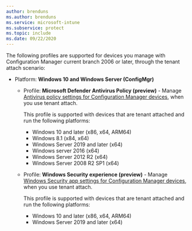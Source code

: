 ```yaml
---
author: brenduns
ms.author: brenduns
ms.service: microsoft-intune
ms.subservice: protect
ms.topic: include
ms.date: 09/22/2020
---
```

<!--Don't apply H2/H3 in this include file since they are context driven by article-->
The following profiles are supported for devices you manage with Configuration Manager current branch 2006 or later, through the tenant attach scenario:
<!--The following profiles are supported for devices you manage with Configuration Manager Technical Preview 2007 or later, through the tenant attach scenario:-->

- Platform: **Windows 10 and Windows Server (ConfigMgr)**

  - Profile: **Microsoft Defender Antivirus Policy (preview)** - Manage [Antivirus policy settings for Configuration Manager devices](../../protect/antivirus-microsoft-defender-settings-windows-tenant-attach.md), when you use tenant attach.

    This profile is supported with devices that are tenant attached and run the following platforms:
    - Windows 10 and later (x86, x64, ARM64)
    - Windows 8.1 (x84, x64)
    - Windows Server 2019 and later (x64)
    - Windows server 2016 (x64)
    - Windows Server 2012 R2 (x64)
    - Windows Server 2008 R2 SP1 (x64)

  - Profile: **Windows Security experience (preview)** - Manage [Windows Security app settings for Configuration Manager devices](../../protect/antivirus-microsoft-defender-settings-windows-tenant-attach.md), when you use tenant attach.

    This profile is supported with devices that are tenant attached and run the following platforms:
    - Windows 10 and later (x86, x64, ARM64)
    - Windows Server 2019 and later (x64)
